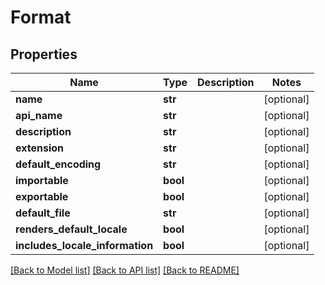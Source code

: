 # Format

## Properties
Name | Type | Description | Notes
------------ | ------------- | ------------- | -------------
**name** | **str** |  | [optional] 
**api_name** | **str** |  | [optional] 
**description** | **str** |  | [optional] 
**extension** | **str** |  | [optional] 
**default_encoding** | **str** |  | [optional] 
**importable** | **bool** |  | [optional] 
**exportable** | **bool** |  | [optional] 
**default_file** | **str** |  | [optional] 
**renders_default_locale** | **bool** |  | [optional] 
**includes_locale_information** | **bool** |  | [optional] 

[[Back to Model list]](../README.md#documentation-for-models) [[Back to API list]](../README.md#documentation-for-api-endpoints) [[Back to README]](../README.md)


